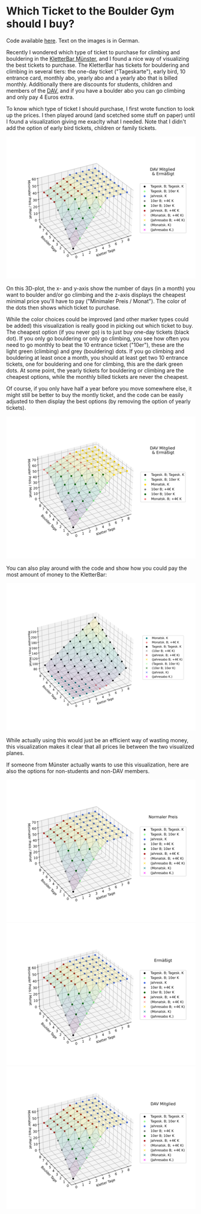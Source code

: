 <!-- programming, blog, blog posts, samuel homberg, research, Münster, kletterbar, climbing, data science, visualization --> 
<!-- Samuel Homberg, 01.NOV.2024 -->

# Which Ticket to the Boulder Gym should I buy? 

Code available [here](https://gist.github.com/SamuelHomberg/782cb1f6f3472e18dcafc4dd1e9a7723). Text on the images is in German.

Recently I wondered which type of ticket to purchase for climbing and bouldering in the [KletterBar Münster](https://kletterbar-muenster.de/), and I found a nice way of visualizing the best tickets to purchase. The KletterBar has tickets for bouldering and climbing in several tiers: the one-day ticket ("Tageskarte"), early bird, 10 entrance card, monthly abo, yearly abo and a yearly abo that is billed monthly. Additionally there are discounts for students, children and members of the [DAV](https://www.alpenverein.de/), and if you have a boulder abo you can go climbing and only pay 4 Euros extra.

To know which type of ticket I should purchase, I first wrote function to look up the prices. I then played around (and scetched some stuff on paper) until I found a visualization giving me exaclty what I needed. Note that I didn't add the option of early bird tickets, children or family tickets.  
 
![Best tickets to purchase for discounted students.](./images/min_kletterbar_dav_student.svg)

On this 3D-plot, the x- and y-axis show the number of days (in a month) you want to boulder and/or go climbing and the z-axis displays the cheapest minimal price you'll have to pay ("Minimaler Preis / Monat"). The color of the dots then shows which ticket to purchase.

While the color choices could be improved (and other marker types could be added) this visualization is really good in picking out which ticket to buy. The cheapest option (if you never go) is to just buy one-day tickets (black dot). If you only go bouldering or only go climbing, you see how often you need to go monthly to beat the 10 entrance ticket ("10er"), these are the light green (climbing) and grey (bouldering) dots. If you go climbing and bouldering at least once a month, you should at least get two 10 entrance tickets, one for bouldering and one for climbing, this are the dark green dots. At some point, the yearly tickets for bouldering or climbing are the cheapest options, while the monthly billed tickets are never the cheapest. 

Of course, if you only have half a year before you move somewhere else, it might still be better to buy the montly ticket, and the code can be easily adjusted to then display the best options (by removing the option of yearly tickets).

![Best tickets to purchase for discounted students, not including yearly tickets.](./images/min_kletterbar_no_abo.svg)

You can also play around with the code and show how you could pay the most amount of money to the KletterBar:

![Worst tickets to purchase for non-discounted people.](./images/max_kletterbar.svg)

While actually using this would just be an efficient way of wasting money, this visualization makes it clear that all prices lie between the two visualized planes.

If someone from Münster actually wants to use this visualization, here are also the options for non-students and non-DAV members.

![Best tickets to purchase for non-discounted people.](./images/min_kletterbar_normal.svg)
![Best tickets to purchase for students.](./images/min_kletterbar_student.svg)
![Best tickets to purchase DAV members.](./images/min_kletterbar_dav_normal.svg)
